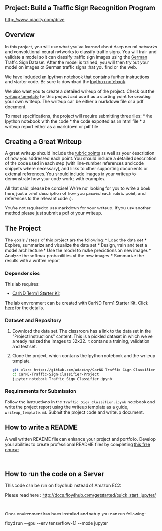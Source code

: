 Project: Build a Traffic Sign Recognition Program
-------------------------------------------------

<http://www.udacity.com/drive>

Overview
--------

In this project, you will use what you've learned about deep neural networks and
convolutional neural networks to classify traffic signs. You will train and
validate a model so it can classify traffic sign images using the [German
Traffic Sign
Dataset](http://benchmark.ini.rub.de/?section=gtsrb&subsection=dataset). After
the model is trained, you will then try out your model on images of German
traffic signs that you find on the web.

We have included an Ipython notebook that contains further instructions and
starter code. Be sure to download the [Ipython
notebook](https://github.com/udacity/CarND-Traffic-Sign-Classifier-Project/blob/master/Traffic_Sign_Classifier.ipynb).

We also want you to create a detailed writeup of the project. Check out the
[writeup
template](https://github.com/udacity/CarND-Traffic-Sign-Classifier-Project/blob/master/writeup_template.md)
for this project and use it as a starting point for creating your own writeup.
The writeup can be either a markdown file or a pdf document.

To meet specifications, the project will require submitting three files: \* the
Ipython notebook with the code \* the code exported as an html file \* a writeup
report either as a markdown or pdf file

Creating a Great Writeup
------------------------

A great writeup should include the [rubric
points](https://review.udacity.com/#!/rubrics/481/view) as well as your
description of how you addressed each point. You should include a detailed
description of the code used in each step (with line-number references and code
snippets where necessary), and links to other supporting documents or external
references. You should include images in your writeup to demonstrate how your
code works with examples.

All that said, please be concise! We're not looking for you to write a book
here, just a brief description of how you passed each rubric point, and
references to the relevant code :).

You're not required to use markdown for your writeup. If you use another method
please just submit a pdf of your writeup.

The Project
-----------

The goals / steps of this project are the following: \* Load the data set \*
Explore, summarize and visualize the data set \* Design, train and test a model
architecture \* Use the model to make predictions on new images \* Analyze the
softmax probabilities of the new images \* Summarize the results with a written
report

### Dependencies

This lab requires:

-   [CarND Term1 Starter
    Kit](https://github.com/udacity/CarND-Term1-Starter-Kit)

The lab environment can be created with CarND Term1 Starter Kit. Click
[here](https://github.com/udacity/CarND-Term1-Starter-Kit/blob/master/README.md)
for the details.

### Dataset and Repository

1.  Download the data set. The classroom has a link to the data set in the
    "Project Instructions" content. This is a pickled dataset in which we've
    already resized the images to 32x32. It contains a training, validation and
    test set.

2.  Clone the project, which contains the Ipython notebook and the writeup
    template.

    ~~~~~~~~~~~~~~~~~~~~~~~~~~~~~~~~~~~~~~~~~~~~~~~~~~~~~~~~~~~~~~~~~~~~~~~~~ sh
    git clone https://github.com/udacity/CarND-Traffic-Sign-Classifier-Project
    cd CarND-Traffic-Sign-Classifier-Project
    jupyter notebook Traffic_Sign_Classifier.ipynb
    ~~~~~~~~~~~~~~~~~~~~~~~~~~~~~~~~~~~~~~~~~~~~~~~~~~~~~~~~~~~~~~~~~~~~~~~~~~~~

### Requirements for Submission

Follow the instructions in the `Traffic_Sign_Classifier.ipynb` notebook and
write the project report using the writeup template as a guide,
`writeup_template.md`. Submit the project code and writeup document.

How to write a README
---------------------

A well written README file can enhance your project and portfolio. Develop your
abilities to create professional README files by completing [this free
course](https://www.udacity.com/course/writing-readmes--ud777).

 

How to run the code on a Server
-------------------------------

This code can be run on floydhub instead of Amazon EC2:

Please read here : http://docs.floydhub.com/getstarted/quick_start_jupyter/

 

Once environment has been installed and setup you can run following:

floyd run --gpu --env tensorflow-1.1 --mode jupyter
